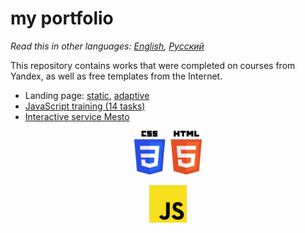 # my portfolio

*Read this in other languages: [English](README.md), [Русский](README.ru.md)*

This repository contains works that were completed on courses from Yandex, as well as free templates from the Internet.

* Landing page: [static](../../tree/master/static-landing), [adaptive](../../tree/master/adaptive-landing)
* [JavaScript training (14 tasks)](../../tree/master/sprint-5)
* [Interactive service Mesto](../../tree/master/mesto-service)



<p align="center">
  <a href="https://github.com/quis0/my-portfolio/tree/master/adaptive-landing">
    <img src="https://github.com/quis0/my-portfolio/blob/master/images/CSS3HTML5-logo.svg" alt="" height="70px">
  </a>
</p>
<p align="center">
  <a href="https://github.com/quis0/my-portfolio/tree/master/mesto-service">
    <img src="https://github.com/quis0/my-portfolio/blob/master/images/JS-logo.svg" alt="" width="60px" height="60px">
  </a>
</p>
